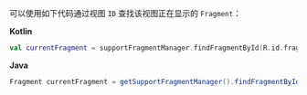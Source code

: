 可以使用如下代码通过视图 `ID` 查找该视图正在显示的 `Fragment`：

**Kotlin**

```kotlin
val currentFragment = supportFragmentManager.findFragmentById(R.id.fragment_container)
```

**Java**

```java
Fragment currentFragment = getSupportFragmentManager().findFragmentById(R.id.fragment_container);
```

